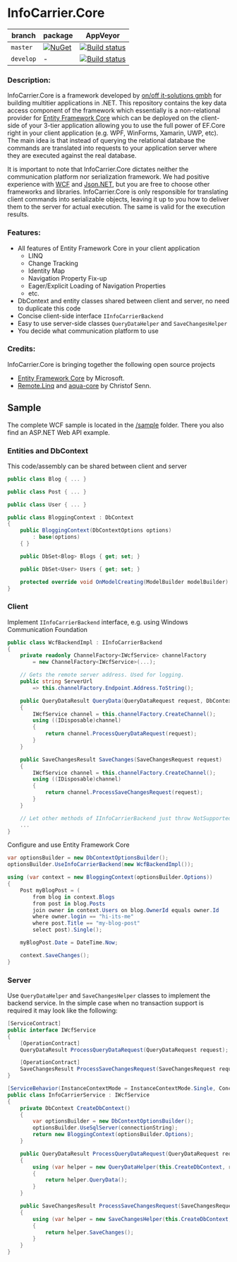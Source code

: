 # InfoCarrier.Core

| branch | package | AppVeyor |
| --- | --- | --- |
| `master` | [![NuGet](https://img.shields.io/nuget/v/InfoCarrier.Core.svg?style=flat-square&label=nuget)](https://www.nuget.org/packages/InfoCarrier.Core/) | [![Build status](https://ci.appveyor.com/api/projects/status/7jd134yd7m2w035h/branch/master?svg=true)](https://ci.appveyor.com/project/azabluda/infocarrier-core/branch/master) |
| `develop` | - | [![Build status](https://ci.appveyor.com/api/projects/status/7jd134yd7m2w035h/branch/develop?svg=true)](https://ci.appveyor.com/project/azabluda/infocarrier-core/branch/develop) |



### Description:
InfoCarrier.Core is a framework developed by [on/off it-solutions gmbh](http://www.onoff-it-solutions.info) for building multitier applications in .NET. This repository contains the key data access component of the framework which essentially is a non-relational provider for [Entity Framework Core](https://github.com/aspnet/EntityFramework) which can be deployed on the client-side of your 3-tier application allowing you to use the full power of EF.Core right in your client application (e.g. WPF, WinForms, Xamarin, UWP, etc). The main idea is that instead of querying the relational database the commands are translated into requests to your application server where they are executed against the real database.

It is important to note that InfoCarrier.Core dictates neither the communication platform nor serialization framework. We had positive experience with [WCF](https://msdn.microsoft.com/en-us/library/ms731082.aspx) and [Json.NET](http://www.newtonsoft.com/json), but you are free to choose other frameworks and libraries. InfoCarrier.Core is only responsible for translating client commands into serializable objects, leaving it up to you how to deliver them to the server for actual execution. The same is valid for the execution results.

### Features:
* All features of Entity Framework Core in your client application
  * LINQ
  * Change Tracking
  * Identity Map
  * Navigation Property Fix-up
  * Eager/Explicit Loading of Navigation Properties
  * etc.
* DbContext and entity classes shared between client and server, no need to duplicate this code
* Concise client-side interface `IInfoCarrierBackend`
* Easy to use server-side classes `QueryDataHelper` and `SaveChangesHelper`
* You decide what communication platform to use

### Credits:
InfoCarrier.Core is bringing together the following open source projects
* [Entity Framework Core](https://github.com/aspnet/EntityFramework) by Microsoft.
* [Remote.Linq](https://github.com/6bee/Remote.Linq) and [aqua-core](https://github.com/6bee/aqua-core) by Christof Senn.

## Sample

The complete WCF sample is located in the [/sample](sample) folder. There you also find an ASP.NET Web API example.

### Entities and DbContext

This code/assembly can be shared between client and server
```C#
public class Blog { ... }

public class Post { ... }

public class User { ... }

public class BloggingContext : DbContext
{
    public BloggingContext(DbContextOptions options)
        : base(options)
    { }

    public DbSet<Blog> Blogs { get; set; }

    public DbSet<User> Users { get; set; }

    protected override void OnModelCreating(ModelBuilder modelBuilder) { ... }
}
```

### Client

Implement `IInfoCarrierBackend` interface, e.g. using Windows Communication Foundation
```C#
public class WcfBackendImpl : IInfoCarrierBackend
{
    private readonly ChannelFactory<IWcfService> channelFactory
        = new ChannelFactory<IWcfService>(...);

    // Gets the remote server address. Used for logging.
    public string ServerUrl
        => this.channelFactory.Endpoint.Address.ToString();

    public QueryDataResult QueryData(QueryDataRequest request, DbContext dbContext)
    {
        IWcfService channel = this.channelFactory.CreateChannel();
        using ((IDisposable)channel)
        {
            return channel.ProcessQueryDataRequest(request);
        }
    }

    public SaveChangesResult SaveChanges(SaveChangesRequest request)
    {
        IWcfService channel = this.channelFactory.CreateChannel();
        using ((IDisposable)channel)
        {
            return channel.ProcessSaveChangesRequest(request);
        }
    }

    // Let other methods of IInfoCarrierBackend just throw NotSupportedException for now.
    ...
}
```

Configure and use Entity Framework Core
```C#
var optionsBuilder = new DbContextOptionsBuilder();
optionsBuilder.UseInfoCarrierBackend(new WcfBackendImpl());

using (var context = new BloggingContext(optionsBuilder.Options))
{
    Post myBlogPost = (
        from blog in context.Blogs
        from post in blog.Posts
        join owner in context.Users on blog.OwnerId equals owner.Id
        where owner.login == "hi-its-me"
        where post.Title == "my-blog-post"
        select post).Single();

    myBlogPost.Date = DateTime.Now;

    context.SaveChanges();
}
```

### Server

Use `QueryDataHelper` and `SaveChangesHelper` classes to implement the backend service. In the simple case when no transaction support is required it may look like the following:

```C#
[ServiceContract]
public interface IWcfService
{
    [OperationContract]
    QueryDataResult ProcessQueryDataRequest(QueryDataRequest request);

    [OperationContract]
    SaveChangesResult ProcessSaveChangesRequest(SaveChangesRequest request);
}

[ServiceBehavior(InstanceContextMode = InstanceContextMode.Single, ConcurrencyMode = ConcurrencyMode.Multiple)]
public class InfoCarrierService : IWcfService
{
    private DbContext CreateDbContext()
    {
        var optionsBuilder = new DbContextOptionsBuilder();
        optionsBuilder.UseSqlServer(connectionString);
        return new BloggingContext(optionsBuilder.Options);
    }

    public QueryDataResult ProcessQueryDataRequest(QueryDataRequest request)
    {
        using (var helper = new QueryDataHelper(this.CreateDbContext, request))
        {
            return helper.QueryData();
        }
    }

    public SaveChangesResult ProcessSaveChangesRequest(SaveChangesRequest request)
    {
        using (var helper = new SaveChangesHelper(this.CreateDbContext, request))
        {
            return helper.SaveChanges();
        }
    }
}
```
